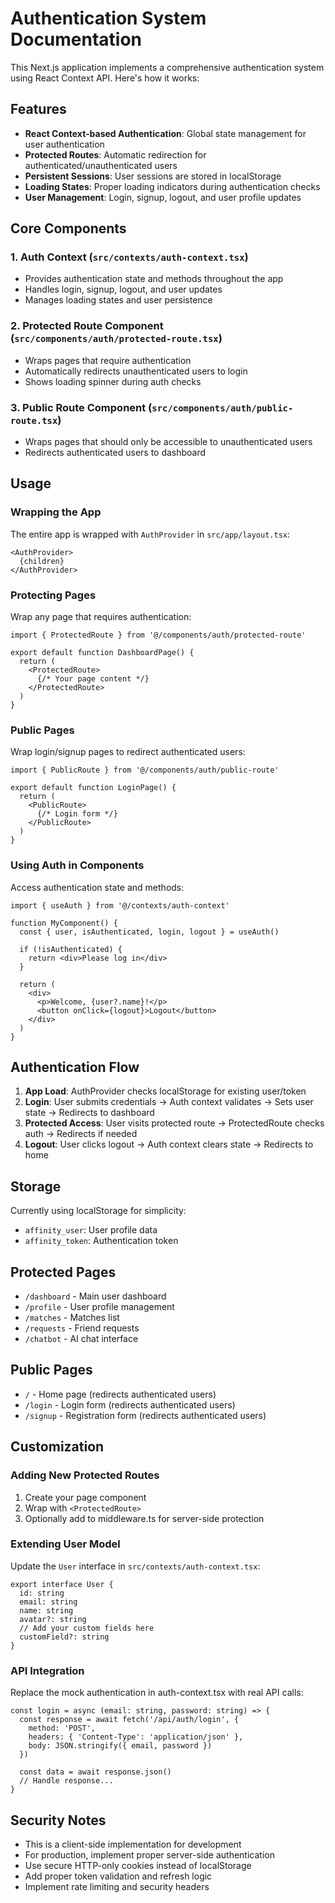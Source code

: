 # Authentication System Documentation

This Next.js application implements a comprehensive authentication system using React Context API. Here's how it works:

## Features

- **React Context-based Authentication**: Global state management for user authentication
- **Protected Routes**: Automatic redirection for authenticated/unauthenticated users
- **Persistent Sessions**: User sessions are stored in localStorage
- **Loading States**: Proper loading indicators during authentication checks
- **User Management**: Login, signup, logout, and user profile updates

## Core Components

### 1. Auth Context (`src/contexts/auth-context.tsx`)
- Provides authentication state and methods throughout the app
- Handles login, signup, logout, and user updates
- Manages loading states and user persistence

### 2. Protected Route Component (`src/components/auth/protected-route.tsx`)
- Wraps pages that require authentication
- Automatically redirects unauthenticated users to login
- Shows loading spinner during auth checks

### 3. Public Route Component (`src/components/auth/public-route.tsx`)
- Wraps pages that should only be accessible to unauthenticated users
- Redirects authenticated users to dashboard

## Usage

### Wrapping the App
The entire app is wrapped with `AuthProvider` in `src/app/layout.tsx`:

```tsx
<AuthProvider>
  {children}
</AuthProvider>
```

### Protecting Pages
Wrap any page that requires authentication:

```tsx
import { ProtectedRoute } from '@/components/auth/protected-route'

export default function DashboardPage() {
  return (
    <ProtectedRoute>
      {/* Your page content */}
    </ProtectedRoute>
  )
}
```

### Public Pages
Wrap login/signup pages to redirect authenticated users:

```tsx
import { PublicRoute } from '@/components/auth/public-route'

export default function LoginPage() {
  return (
    <PublicRoute>
      {/* Login form */}
    </PublicRoute>
  )
}
```

### Using Auth in Components
Access authentication state and methods:

```tsx
import { useAuth } from '@/contexts/auth-context'

function MyComponent() {
  const { user, isAuthenticated, login, logout } = useAuth()
  
  if (!isAuthenticated) {
    return <div>Please log in</div>
  }
  
  return (
    <div>
      <p>Welcome, {user?.name}!</p>
      <button onClick={logout}>Logout</button>
    </div>
  )
}
```

## Authentication Flow

1. **App Load**: AuthProvider checks localStorage for existing user/token
2. **Login**: User submits credentials → Auth context validates → Sets user state → Redirects to dashboard
3. **Protected Access**: User visits protected route → ProtectedRoute checks auth → Redirects if needed
4. **Logout**: User clicks logout → Auth context clears state → Redirects to home

## Storage

Currently using localStorage for simplicity:
- `affinity_user`: User profile data
- `affinity_token`: Authentication token

## Protected Pages

- `/dashboard` - Main user dashboard
- `/profile` - User profile management
- `/matches` - Matches list
- `/requests` - Friend requests
- `/chatbot` - AI chat interface

## Public Pages

- `/` - Home page (redirects authenticated users)
- `/login` - Login form (redirects authenticated users)
- `/signup` - Registration form (redirects authenticated users)

## Customization

### Adding New Protected Routes
1. Create your page component
2. Wrap with `<ProtectedRoute>`
3. Optionally add to middleware.ts for server-side protection

### Extending User Model
Update the `User` interface in `src/contexts/auth-context.tsx`:

```tsx
export interface User {
  id: string
  email: string
  name: string
  avatar?: string
  // Add your custom fields here
  customField?: string
}
```

### API Integration
Replace the mock authentication in auth-context.tsx with real API calls:

```tsx
const login = async (email: string, password: string) => {
  const response = await fetch('/api/auth/login', {
    method: 'POST',
    headers: { 'Content-Type': 'application/json' },
    body: JSON.stringify({ email, password })
  })
  
  const data = await response.json()
  // Handle response...
}
```

## Security Notes

- This is a client-side implementation for development
- For production, implement proper server-side authentication
- Use secure HTTP-only cookies instead of localStorage
- Add proper token validation and refresh logic
- Implement rate limiting and security headers
